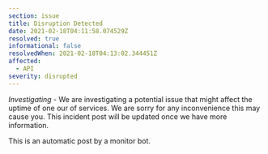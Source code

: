 ```yaml
---
section: issue
title: Disruption Detected
date: 2021-02-18T04:11:58.074529Z
resolved: true
informational: false
resolvedWhen: 2021-02-18T04:13:02.344451Z
affected:
  - API
severity: disrupted
---
```

*Investigating* - We are investigating a potential issue that might affect the uptime of one our of services. We are sorry for any inconvenience this may cause you. This incident post will be updated once we have more information.

This is an automatic post by a monitor bot.
        